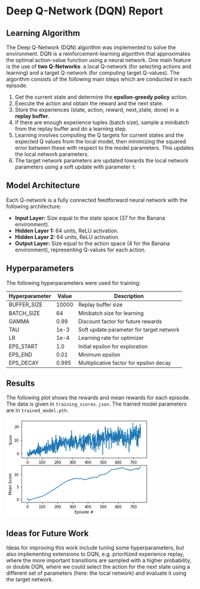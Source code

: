 # Deep Q-Network (DQN) Report

## Learning Algorithm

The Deep Q-Network (DQN) algorithm was implemented to solve the environment. DQN is a reinforcement-learning algorithm that approximates the optimal action-value function using a neural network. One main feature is the use of **two Q-Networks**: a local Q-network (for selecting actions and learning) and a target Q-network (for computing target Q-values). The algorithm consists of the following main steps which are conducted in each episode.

1. Get the current state and determine the **epsilon-greedy policy** action.
2. Execute the action and obtain the reward and the next state.
3. Store the experiences (state, action, reward, next_state, done) in a **replay buffer**.
4. If there are enough experience tuples (batch size), sample a minibatch from the replay buffer and do a learning step.
5. Learning involves computing the Q targets for current states and the expected Q values from the local model, then minimizing the squared error between these with respect to the model parameters. This updates the local network parameters.
5. The target network parameters are updated towards the local network parameters using a soft update with parameter $\tau$.

## Model Architecture

Each Q-network is a fully connected feedforward neural network with the following architecture:
- **Input Layer:** Size equal to the state space (37 for the Banana environment).
- **Hidden Layer 1:** 64 units, ReLU activation.
- **Hidden Layer 2:** 64 units, ReLU activation.
- **Output Layer:** Size equal to the action space (4 for the Banana environment), representing Q-values for each action.

## Hyperparameters

The following hyperparameters were used for training:

| Hyperparameter | Value         | Description                                  |
|---------------|---------------|----------------------------------------------|
| BUFFER_SIZE   | 10000         | Replay buffer size                           |
| BATCH_SIZE    | 64            | Minibatch size for learning                  |
| GAMMA         | 0.99          | Discount factor for future rewards           |
| TAU           | 1e-3          | Soft update parameter for target network     |
| LR            | 1e-4          | Learning rate for optimizer                  |
| EPS_START     | 1.0           | Initial epsilon for exploration              |
| EPS_END       | 0.01          | Minimum epsilon                              |
| EPS_DECAY     | 0.995         | Multiplicative factor for epsilon decay      |

## Results

The following plot shows the rewards and mean rewards for each episode. The data is given in ``training_scores.json``. The trained model parameters are in ``trained_model.pth``.

![Training score plot](score_learning_results.png)

## Ideas for Future Work

Ideas for improving this work include tuning some hyperparameters, but also implementing extensions to DQN, e.g. prioritized experience replay, where the more important transitions are sampled with a higher probability, or double DQN, where we could select the action for the next state using a different set of parameters (here: the local network) and evaluate it using the target network. 
